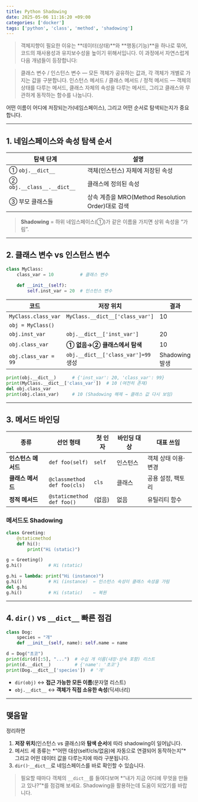 ```yaml
---
title: Python Shadowing
date: 2025-05-06 11:16:20 +09:00
categories: ['docker']
tags: ['python', 'class', 'method', 'shadowing']
---
```


> 객체지향이 필요한 이유는 **데이터(상태)**와 **행동(기능)**을 하나로 묶어, 코드의 재사용성과 유지보수성을 높이기 위해서입니다. 
> 이 과정에서 자연스럽게 다음 개념들이 등장합니다:
 
> 클래스 변수 / 인스턴스 변수 — 모든 객체가 공유하는 값과, 각 객체가 개별로 가지는 값을 구분합니다. 
> 인스턴스 메서드 / 클래스 메서드 / 정적 메서드 — 객체의 상태를 다루는 메서드, 클래스 자체의 속성을 다루는 메서드, 그리고 클래스와 무관하게 동작하는 함수를 나눕니다.

어떤 이름이 어디에 저장되는가(네임스페이스), 그리고 어떤 순서로 탐색되는지가 중요합니다.

---

## 1. 네임스페이스와 속성 탐색 순서

| 탐색 단계 | 설명 |
|-----------|----------------------------------------------------|
| ① `obj.__dict__` | 객체(인스턴스) 자체에 저장된 속성 |
| ② `obj.__class__.__dict__` | 클래스에 정의된 속성 |
| ③ 부모 클래스들 | 상속 계층을 MRO(Method Resolution Order)대로 검색 |

> **Shadowing** = 하위 네임스페이스(①)가 같은 이름을 가지면 상위 속성을 “가림”.

---

## 2. 클래스 변수 vs 인스턴스 변수

```python
class MyClass:
    class_var = 10          # 클래스 변수

    def __init__(self):
        self.inst_var = 20  # 인스턴스 변수
````

| 코드                   | 저장 위치                             | 결과           |
| -------------------- | --------------------------------- | ------------ |
| `MyClass.class_var`  | `MyClass.__dict__['class_var']`   | 10           |
| `obj = MyClass()`    |                                   |              |
| `obj.inst_var`       | `obj.__dict__['inst_var']`        | 20           |
| `obj.class_var`      | **① 없음→② 클래스에서 탐색**               | 10           |
| `obj.class_var = 99` | `obj.__dict__['class_var']=99` 생성 | Shadowing 발생 |

```python
print(obj.__dict__)      # {'inst_var': 20, 'class_var': 99}
print(MyClass.__dict__['class_var'])  # 10 (여전히 존재)
del obj.class_var
print(obj.class_var)     # 10 (Shadowing 해제 → 클래스 값 다시 보임)
```

---

## 3. 메서드 바인딩

| 종류           | 선언 형태                            | 첫 인자   | 바인딩 대상 | 대표 쓰임       |
| ------------ | -------------------------------- | ------ | ------ | ----------- |
| **인스턴스 메서드** | `def foo(self)`                  | `self` | 인스턴스   | 객체 상태 이용·변경 |
| **클래스 메서드**  | `@classmethod`<br>`def foo(cls)` | `cls`  | 클래스    | 공용 설정, 팩토리  |
| **정적 메서드**   | `@staticmethod`<br>`def foo()`   | (없음)   | 없음     | 유틸리티 함수     |

### 메서드도 Shadowing

```python
class Greeting:
    @staticmethod
    def hi():
        print("Hi (static)")

g = Greeting()
g.hi()          # Hi (static)

g.hi = lambda: print("Hi (instance)")
g.hi()          # Hi (instance)  ← 인스턴스 속성이 클래스 속성을 가림
del g.hi
g.hi()          # Hi (static)    ← 복원
```

---

## 4. `dir()` vs `__dict__` 빠른 점검

```python
class Dog:
    species = "개"
    def __init__(self, name): self.name = name

d = Dog("초코")
print(dir(d)[:5], "...")  # 수십 개 이름(내장·상속 포함) 리스트
print(d.__dict__)         # {'name': '초코'}
print(Dog.__dict__['species'])  # '개'
```

* `dir(obj)` ↔ **접근 가능한 모든 이름**(문자열 리스트)
* `obj.__dict__` ↔ **객체가 직접 소유한 속성**(딕셔너리)

---

## 맺음말

정리하면

1. **저장 위치**(인스턴스 vs 클래스)와 **탐색 순서**에 따라 shadowing이 일어납니다.
2. 메서드 세 종류는 \*“어떤 대상(self/cls/없음)에 자동으로 연결되어 동작하는지”\* <br> 그리고 어떤 데이터 값을 다루는지에 따라 구분됩니다.
3. `dir()`·`__dict__`로 네임스페이스를 바로 확인할 수 있습니다.

> 필요할 때마다 객체의 `__dict__`를 들여다보며 \*“내가 지금 어디에 무엇을 만들고 있나?”\*를 점검해 보세요. Shadowing을 활용하는데 도움이 되었기를 바랍니다.
